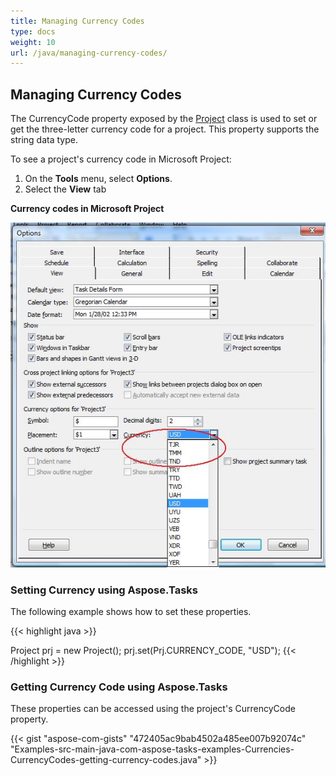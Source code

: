 ```yaml
---
title: Managing Currency Codes
type: docs
weight: 10
url: /java/managing-currency-codes/
---
```


## **Managing Currency Codes**
The CurrencyCode property exposed by the [Project](https://apireference.aspose.com/tasks/java/com.aspose.tasks/project)
class is used to set or get the three-letter currency code for a project. This property supports the string data type.

To see a project's currency code in Microsoft Project:

1. On the **Tools** menu, select **Options**.
1. Select the **View** tab

**Currency codes in Microsoft Project** 

![todo:image_alt_text](managing-currency-codes_1.png)

### **Setting Currency using Aspose.Tasks**
The following example shows how to set these properties.

{{< highlight java >}}

 Project prj = new Project();
 prj.set(Prj.CURRENCY_CODE, "USD");
{{< /highlight >}}

### **Getting Currency Code using Aspose.Tasks**
These properties can be accessed using the project's CurrencyCode property.

{{< gist "aspose-com-gists" "472405ac9bab4502a485ee007b92074c" "Examples-src-main-java-com-aspose-tasks-examples-Currencies-CurrencyCodes-getting-currency-codes.java" >}}
